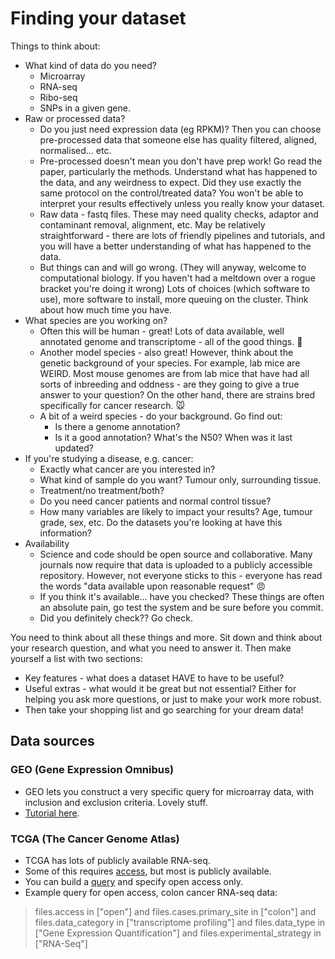 # Finding your dataset

Things to think about:

* What kind of data do you need?
  * Microarray
  * RNA-seq
  * Ribo-seq
  * SNPs in a given gene.
* Raw or processed data?
  * Do you just need expression data (eg RPKM)? Then you can choose pre-processed data that someone else has quality filtered, aligned, normalised... etc.
  * Pre-processed doesn't mean you don't have prep work! Go read the paper, particularly the methods. Understand what has happened to the data, and any weirdness to expect. Did they use exactly the same protocol on the control/treated data? You won't be able to interpret your results effectively unless you really know your dataset.
  * Raw data - fastq files. These may need quality checks, adaptor and contaminant removal, alignment, etc. May be relatively straightforward - there are lots of friendly pipelines and tutorials, and you will have a better understanding of what has happened to the data.
  * But things can and will go wrong. (They will anyway, welcome to computational biology. If you haven't had a meltdown over a rogue bracket you're doing it wrong) Lots of choices (which software to use), more software to install, more queuing on the cluster. Think about how much time you have.
* What species are you working on?
  * Often this will be human - great! Lots of data available, well annotated genome and transcriptome - all of the good things. :dancers:
  * Another model species - also great! However, think about the genetic background of your species. For example, lab mice are WEIRD. Most mouse genomes are from lab mice that have had all sorts of inbreeding and oddness - are they going to give a true answer to your question? On the other hand, there are strains bred specifically for cancer research. :mouse:
  * A bit of a weird species - do your background. Go find out:
    * Is there a genome annotation?
    * Is it a good annotation? What's the N50? When was it last updated?
* If you're studying a disease, e.g. cancer:
  * Exactly what cancer are you interested in?
  * What kind of sample do you want? Tumour only, surrounding tissue.
  * Treatment/no treatment/both?
  * Do you need cancer patients and normal control tissue?
  * How many variables are likely to impact your results? Age, tumour grade, sex, etc. Do the datasets you're looking at have this information?
* Availability
  * Science and code should be open source and collaborative. Many journals now require that data is uploaded to a publicly accessible repository. However, not everyone sticks to this - everyone has read the words "data available upon reasonable request" :angry:
  * If you think it's available... have you checked? These things are often an absolute pain, go test the system and be sure before you commit.
  * Did you definitely check?? Go check.

You need to think about all these things and more. Sit down and think about your research question, and what you need to answer it. Then make yourself a list with two sections:

* Key features - what does a dataset HAVE to have to be useful?
* Useful extras - what would it be great but not essential? Either for helping you ask more questions, or just to make your work more robust.
* Then take your shopping list and go searching for your dream data!

## Data sources

### GEO (Gene Expression Omnibus)

* GEO lets you construct a very specific query for microarray data, with inclusion and exclusion criteria. Lovely stuff.
* [Tutorial here](https://www.ncbi.nlm.nih.gov/geo/info/qqtutorial.html).

### TCGA (The Cancer Genome Atlas)

* TCGA has lots of publicly available RNA-seq.
* Some of this requires [access](https://gdc.cancer.gov/access-data/obtaining-access-controlled-data), but most is publicly available.
* You can build a [query](https://docs.gdc.cancer.gov/Data_Portal/Users_Guide/Advanced_Search/) and specify open access only.
* Example query for open access, colon cancer RNA-seq data:

> files.access in ["open"] and files.cases.primary_site in ["colon"] and files.data_category in ["transcriptome profiling"] and files.data_type in ["Gene Expression Quantification"] and files.experimental_strategy in ["RNA-Seq"]

